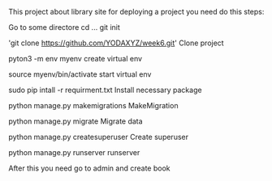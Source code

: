 This project about library site for deploying a project you need do this steps:

Go to some directore cd ...
  git init 

  'git clone https://github.com/YODAXYZ/week6.git'
  Clone project

pyton3 -m env myenv
    create virtual env
    
source myenv/bin/activate
    start virtual env
    
sudo pip intall -r requirment.txt
    Install necessary package
    
python manage.py makemigrations
    MakeMigration
    
python manage.py migrate
    Migrate data
    
python manage.py createsuperuser
    Create superuser
    
python manage.py runserver
    runserver

After this you need go to admin and create book

